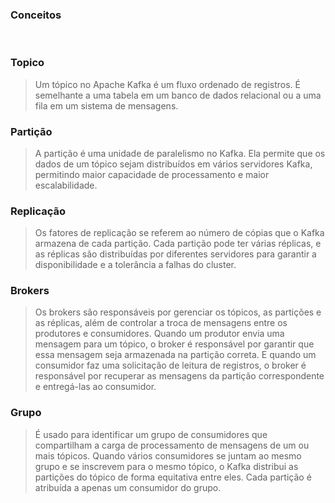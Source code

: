 ### Conceitos

</br>

### Topico
> Um tópico no Apache Kafka é um fluxo ordenado de registros.
>É semelhante a uma tabela em um banco de dados relacional ou a uma fila em um sistema de mensagens.

### Partição
> A partição é uma unidade de paralelismo no Kafka. Ela permite que os dados de um tópico sejam distribuídos em vários servidores Kafka, permitindo maior capacidade de processamento e maior escalabilidade.
### Replicação
> Os fatores de replicação se referem ao número de cópias que o Kafka armazena de cada partição. Cada partição pode ter várias réplicas, e as réplicas são distribuídas por diferentes servidores para garantir a disponibilidade e a tolerância a falhas do cluster.
> 

### Brokers
> Os brokers são responsáveis por gerenciar os tópicos, as partições e as réplicas, além de controlar a troca de mensagens entre os produtores e consumidores.
Quando um produtor envia uma mensagem para um tópico, o broker é responsável por garantir que essa mensagem seja armazenada na partição correta. E quando um consumidor faz uma solicitação de leitura de registros, o broker é responsável por recuperar as mensagens da partição correspondente e entregá-las ao consumidor.

### Grupo
> É usado para  identificar um grupo de consumidores que compartilham a carga de processamento de mensagens de um ou mais tópicos. Quando vários consumidores se juntam ao mesmo grupo e se inscrevem para o mesmo tópico, o Kafka distribui as partições do tópico de forma equitativa entre eles. Cada partição é atribuída a apenas um consumidor do grupo.